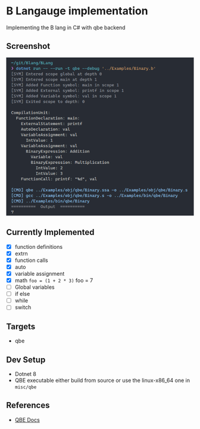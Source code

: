 # B Langauge implementation

Implementing the B lang in C# with qbe backend

## Screenshot

![alt text](misc/screenshot.png)

## Currently Implemented

-   [x] function definitions
-   [x] extrn
-   [x] function calls
-   [x] auto
-   [x] variable assignment
-   [x] math `foo = (1 + 2 * 3)` foo = 7
-   [ ] Global variables
-   [ ] if else
-   [ ] while
-   [ ] switch

## Targets

-   qbe

## Dev Setup

-   Dotnet 8
-   QBE executable either build from source or use the linux-x86_64 one in `misc/qbe`

## References

-   [QBE Docs](https://c9x.me/compile/doc/il.html)
